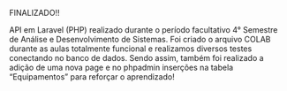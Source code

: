 FINALIZADO!!

API em Laravel (PHP) realizado durante o período facultativo 4° Semestre de Análise e Desenvolvimento de Sistemas. Foi criado o arquivo COLAB durante as aulas totalmente funcional e realizamos diversos testes conectando no banco de dados. Sendo assim, também foi realizado a adição de uma nova page e no  phpadmin inserções na tabela “Equipamentos” para reforçar o aprendizado!
